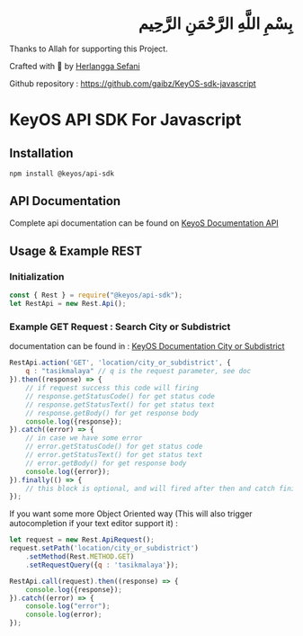 <h1 align="right">     بِسْمِ اللَّهِ الرَّحْمَنِ الرَّحِيم </h1>

Thanks to Allah for supporting this Project. 

Crafted with 💙 by [Herlangga Sefani](https://www.facebook.com/herlangga.sefani)

Github repository : https://github.com/gaibz/KeyOS-sdk-javascript 

# KeyOS API SDK For Javascript 


## Installation 

    npm install @keyos/api-sdk  

## API Documentation
Complete api documentation can be found on [KeyoS Documentation API](https://doc.keyos.id/shelves/api-documentation) 


## Usage & Example REST

### Initialization

```javascript
const { Rest } = require("@keyos/api-sdk");
let RestApi = new Rest.Api();
```
 
### Example GET Request : Search City or Subdistrict
documentation can be found in : [KeyOS Documentation City or Subdistrict](https://doc.keyos.id/books/rest-api/page/search-city-subdistrict)

```javascript
RestApi.action('GET', 'location/city_or_subdistrict', {
    q : "tasikmalaya" // q is the request parameter, see doc
}).then((response) => {
    // if request success this code will firing
    // response.getStatusCode() for get status code
    // response.getStatusText() for get status text
    // response.getBody() for get response body
    console.log({response});
}).catch((error) => {
    // in case we have some error
    // error.getStatusCode() for get status code
    // error.getStatusText() for get status text
    // error.getBody() for get response body
    console.log({error});
}).finally(() => {
    // this block is optional, and will fired after then and catch finished
});
```

If you want some more Object Oriented way (This will also trigger autocompletion if your text editor support it) : 

```javascript
let request = new Rest.ApiRequest();
request.setPath('location/city_or_subdistrict')
    .setMethod(Rest.METHOD.GET)
    .setRequestQuery({q : 'tasikmalaya'});

RestApi.call(request).then((response) => {
    console.log({response});
}).catch((error) => {
    console.log("error");
    console.log(error);
});
``` 